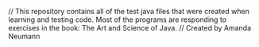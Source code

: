 // This repository contains all of the test java files that were created when learning and testing code.
Most of the programs are responding to exercises in the  book: The Art and Science of Java.
// Created by Amanda Neumann
